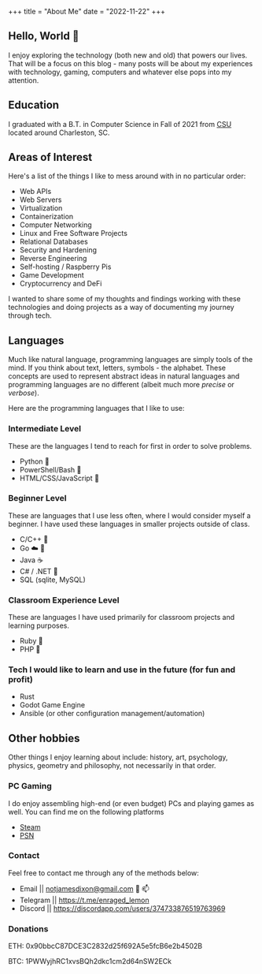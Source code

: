 +++
title = "About Me"
date = "2022-11-22"
+++

## Hello, World 👋

I enjoy exploring the technology (both new and old) that powers our lives.
That will be a focus on this blog - many posts will be about my experiences
with technology, gaming, computers and whatever else pops into my attention.

## Education

I graduated with a B.T. in Computer Science in Fall of 2021 from [CSU](https://www.charlestonsouthern.edu/)
located around Charleston, SC.

## Areas of Interest

Here's a list of the things I like to mess around with in no particular order:

- Web APIs
- Web Servers
- Virtualization
- Containerization
- Computer Networking
- Linux and Free Software Projects
- Relational Databases
- Security and Hardening
- Reverse Engineering
- Self-hosting / Raspberry Pis
- Game Development
- Cryptocurrency and DeFi

I wanted to share some of my thoughts and findings working with these technologies
and doing projects as a way of documenting my journey through tech.

## Languages

Much like natural language, programming languages are simply tools of the mind.
If you think about text, letters, symbols - the alphabet. These concepts are used
to represent abstract ideas in natural languages and programming languages are no different
(albeit much more _precise_ or _verbose_).

Here are the programming languages that I like to use:

### Intermediate Level

These are the languages I tend to reach for first in order to solve problems.

- Python :snake:
- PowerShell/Bash :shell:
- HTML/CSS/JavaScript :yellow_heart:

### Beginner Level

These are languages that I use less often, where I would consider myself a beginner.
I have used these languages in smaller projects outside of class.

- C/C++ :dragon:
- Go :cloud: :whale:
- Java :coffee:
- C# / .NET :knife:
- SQL (sqlite, MySQL)

### Classroom Experience Level

These are languages I have used primarily for classroom projects and learning
purposes.

- Ruby :red_circle:
- PHP :elephant:

### Tech I would like to learn and use in the future (for fun and profit)

- Rust
- Godot Game Engine
- Ansible (or other configuration management/automation)

## Other hobbies

Other things I enjoy learning about include:
history, art, psychology, physics, geometry and philosophy,
not necessarily in that order.

### PC Gaming

I do enjoy assembling high-end (or even budget) PCs and playing games as well.
You can find me on the following platforms

- [Steam](https://steamcommunity.com/id/thatonepyro)
- [PSN](https://psnprofiles.com/Old_Salty_Lemon)

### Contact

Feel free to contact me through any of the methods below:

- Email || [notjamesdixon@gmail.com](mailto:notjamesdixon@gmail.com) :email: :mailbox:
- Telegram || <https://t.me/enraged_lemon>
- Discord || <https://discordapp.com/users/374733876519763969>

### Donations

ETH: 0x90bbcC87DCE3C2832d25f692A5e5fcB6e2b4502B

BTC: 1PWWyjhRC1xvsBQh2dkc1cm2d64nSW2ECk
